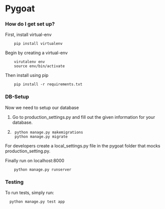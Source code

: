 # Pygoat #



### How do I get set up? ###

First, install virtual-env
```
    pip install virtualenv
```

Begin by creating a virtual-env
```
    virutalenv env
    source env/bin/activate
```

Then install using pip
```
    pip install -r requirements.txt
```

### DB-Setup ###

Now we need to setup our database

1. Go to production_settings.py and fill out the given information
   for your database.

2. ```
    python manage.py makemigrations
    python manage.py migrate
   ```
For developers create a local_settings.py file in the pygoat folder
that mocks production_setting.py.

Finally run on localhost:8000
```
    python manage.py runserver
```

### Testing ###
To run tests, simply run:
```
  python manage.py test app
```

